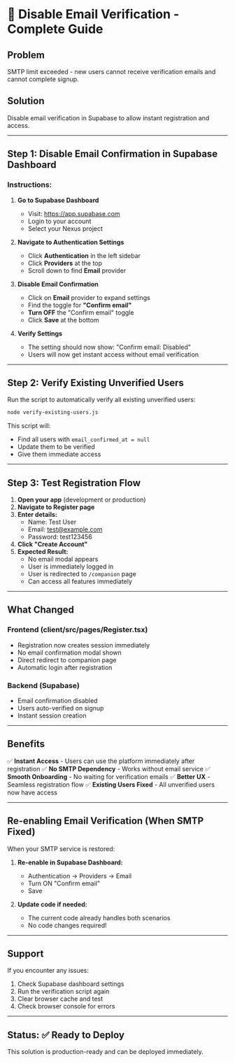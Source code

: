 # 🚀 Disable Email Verification - Complete Guide

## Problem
SMTP limit exceeded - new users cannot receive verification emails and cannot complete signup.

## Solution
Disable email verification in Supabase to allow instant registration and access.

---

## Step 1: Disable Email Confirmation in Supabase Dashboard

### Instructions:

1. **Go to Supabase Dashboard**
   - Visit: https://app.supabase.com
   - Login to your account
   - Select your Nexus project

2. **Navigate to Authentication Settings**
   - Click **Authentication** in the left sidebar
   - Click **Providers** at the top
   - Scroll down to find **Email** provider

3. **Disable Email Confirmation**
   - Click on **Email** provider to expand settings
   - Find the toggle for **"Confirm email"**
   - **Turn OFF** the "Confirm email" toggle
   - Click **Save** at the bottom

4. **Verify Settings**
   - The setting should now show: "Confirm email: Disabled"
   - Users will now get instant access without email verification

---

## Step 2: Verify Existing Unverified Users

Run the script to automatically verify all existing unverified users:

```bash
node verify-existing-users.js
```

This script will:
- Find all users with `email_confirmed_at = null`
- Update them to be verified
- Give them immediate access

---

## Step 3: Test Registration Flow

1. **Open your app** (development or production)
2. **Navigate to Register page**
3. **Enter details:**
   - Name: Test User
   - Email: test@example.com
   - Password: test123456
4. **Click "Create Account"**
5. **Expected Result:**
   - No email modal appears
   - User is immediately logged in
   - User is redirected to `/companion` page
   - Can access all features immediately

---

## What Changed

### Frontend (client/src/pages/Register.tsx)
- Registration now creates session immediately
- No email confirmation modal shown
- Direct redirect to companion page
- Automatic login after registration

### Backend (Supabase)
- Email confirmation disabled
- Users auto-verified on signup
- Instant session creation

---

## Benefits

✅ **Instant Access** - Users can use the platform immediately after registration
✅ **No SMTP Dependency** - Works without email service
✅ **Smooth Onboarding** - No waiting for verification emails
✅ **Better UX** - Seamless registration flow
✅ **Existing Users Fixed** - All unverified users now have access

---

## Re-enabling Email Verification (When SMTP Fixed)

When your SMTP service is restored:

1. **Re-enable in Supabase Dashboard:**
   - Authentication → Providers → Email
   - Turn ON "Confirm email"
   - Save

2. **Update code if needed:**
   - The current code already handles both scenarios
   - No code changes required!

---

## Support

If you encounter any issues:
1. Check Supabase dashboard settings
2. Run the verification script again
3. Clear browser cache and test
4. Check browser console for errors

---

## Status: ✅ Ready to Deploy

This solution is production-ready and can be deployed immediately.

